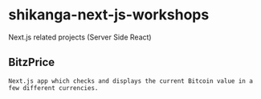 # shikanga-next-js-workshops
Next.js related projects (Server Side React)

## BitzPrice
```Next.js app which checks and displays the current Bitcoin value in a few different currencies.```